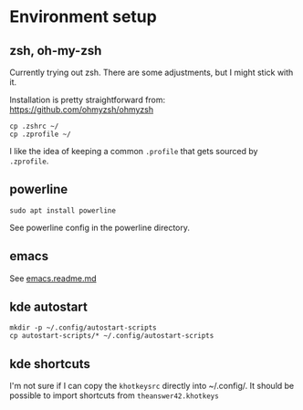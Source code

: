 # Environment setup
## zsh, oh-my-zsh
Currently trying out zsh. There are some adjustments, but I might stick with it.

Installation is pretty straightforward from: https://github.com/ohmyzsh/ohmyzsh

```
cp .zshrc ~/
cp .zprofile ~/
```
I like the idea of keeping a common `.profile` that gets sourced 
by `.zprofile`.

## powerline
```
sudo apt install powerline
```
See powerline config in the powerline directory.

## emacs
See [emacs.readme.md](emacs.readme.md)

## kde autostart
```
mkdir -p ~/.config/autostart-scripts
cp autostart-scripts/* ~/.config/autostart-scripts
```
## kde shortcuts
I'm not sure if I can copy the `khotkeysrc` directly into ~/.config/. It should 
be possible to import shortcuts from `theanswer42.khotkeys`
